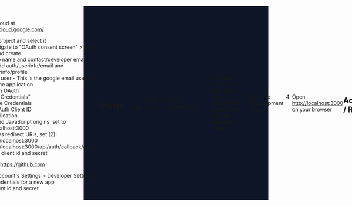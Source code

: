 



<div style="background-color: #0D1526; display: flex; justify-content: center; align-items: center; padding: 10px; margin-bottom: 10px">
  <p align="center">
    <img src="./public/cs-logo-003.png" width="50" alt="logo">

  </p>
  <p align="center">
    <img src="https://img.shields.io/github/package-json/dependency-version/code-serg/oauth-next/next?color=blueviolet" alt="next.js-version">
    <img src="https://img.shields.io/github/package-json/dependency-version/code-serg/oauth-next/next-auth?color=brgreen" alt="next-auth-version">
    <img src="https://img.shields.io/github/package-json/dependency-version/code-serg/oauth-next/react" alt="react-version">
    <img src="https://img.shields.io/github/package-json/dependency-version/code-serg/oauth-next/typescript?color=yellow" alt="typescript-version">
  </p>

# Next.js 13 - OAuth with Google and GitHub
A simple implementation of OAuth authentication on Next.js 13. 
Login with either Google or Github and get the user session data.

## App Credentials From Google and GitHub
The app uses Google and Github as OAuth providers.
1. Setup Google Cloud at https://console.cloud.google.com/
    * Create new project and select it
    * Search / navigate to "OAuth consent screen" > select "External" and create
      * Input app name and contact/developer email
      * Scope:Add auth/userinfo/email and auth/userinfo/profile
      * Add Test user - This is the google email used to login to the application
      * Done with OAuth
    * Navigate to "Credentials"
      * + Create Credentials
      * Select OAuth Client ID 
      * Web Application
      * Authorized JavaScript origins: set to http://localhost:3000
      * Authorizes redirect URIs, set (2):
        * http://localhost:3000
        * http://localhost:3000/api/auth/callback/google
      * Copy the client id and secret

2. Setup GitHub at https://github.com
   * Go to your account's Settings > Developer Settings
   * Generate credentials for a new app
   * Copy the client id and secret


## Usage
1. Clone the repository:
```bash
git clone https://github.com/yourusername/your-repo-name.git
```
2. Install dependencies:

```bash
npm install
# or
yarn
```

3. Create a `".env.local"` file in the root directory of the project with the following content
```
NEXTAUTH_URL=http://localhost:3000

GOOGLE_CLIENT_ID=google_ID_for_your_app_goes_here
GOOGLE_CLIENT_SECRET=google_secret_for_your_app_goes_here

GITHUB_CLIENT_ID=github_ID_for_your_app_goes_here
GITHUB_CLIENT_SECRET=github_secret_for_your_app_goes_here
```

3. Run the development server:

```bash
npm run dev
# or
yarn dev
```

4. Open [http://localhost:3000](http://localhost:3000) on your browser


## Acknowledgments / References
  * [Next.js 13 Google Login (NextAuth V4 / TypeScript Tutorial) by Cooper Codes](https://www.youtube.com/watch?v=6lCXM11Tgyg) - Thank you!
  * https://next-auth.js.org/configuration/initialization#route-handlers-app
  * https://console.cloud.google.com/
  * https://github.com/settings/developers

***
## Repo Info
![GitHub repo file count](https://img.shields.io/github/directory-file-count/code-serg/oauth-next)
![GitHub repo size](https://img.shields.io/github/repo-size/code-serg/oauth-next)
![GitHub last commit](https://img.shields.io/github/last-commit/code-serg/oauth-next)

